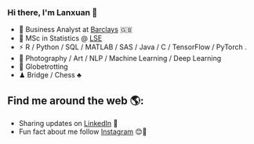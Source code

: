 ### Hi there, I'm Lanxuan 👋

<!--
**lllllxnnnnn/lllllxnnnnn** is a ✨ _special_ ✨ repository because its `README.md` (this file) appears on your GitHub profile.

Here are some ideas to get you started:

- 🔭 I’m currently working on ...
- 🌱 I’m currently learning ...
- 👯 I’m looking to collaborate on ...
- 🤔 I’m looking for help with ...
- 💬 Ask me about ...
- 📫 How to reach me: ...
- 😄 Pronouns: ...
- ⚡ Fun fact: ...
-->



- 🍻 Business Analyst at [Barclays](https://www.cib.barclays) 🇬🇧
- 🍃 MSc in Statistics @ [LSE](https://www.lse.ac.uk)
- ⚡ R / Python / SQL / MATLAB / SAS / Java / C / TensorFlow / PyTorch .
- 🥑 Photography / Art / NLP / Machine Learning / Deep Learning
- 🏃 Globetrotting 
- ♟ Bridge / Chess ♣


## Find me around the web 🌎: </a>
- Sharing updates on <a href="https://uk.linkedin.com/in/lanxuanqi/">LinkedIn</a> 💼
- Fun fact about me follow [Instagram](https://www.google.com/url?sa=t&rct=j&q=&esrc=s&source=web&cd=&cad=rja&uact=8&ved=2ahUKEwiIsJvK_Lz1AhVMfMAKHWgjCPIQFnoECAYQAQ&url=https%3A%2F%2Fwww.instagram.com%2Flan.xuann%2F&usg=AOvVaw3_nrdaI4EX1DJDzN959zUM) 😊👯

